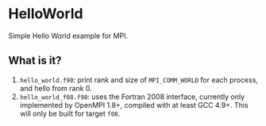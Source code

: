 HelloWorld
==========

Simple Hello World example for MPI.

What is it?
-----------
1. `hello_world.f90`: print rank and size of `MPI_COMM_WORLD` for each
    process, and hello from rank 0.
1. `hello_world_f08.f90`: uses the Fortran 2008 interface, currently only
    implemented by OpenMPI 1.8+, compiled with at least GCC 4.9+.  This
    will only be built for target `f08`.
